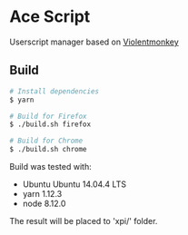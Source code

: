 Ace Script
=============

Userscript manager based on [Violentmonkey](https://github.com/violentmonkey/violentmonkey)

Build
---
``` sh
# Install dependencies
$ yarn

# Build for Firefox
$ ./build.sh firefox

# Build for Chrome
$ ./build.sh chrome
```

Build was tested with:
* Ubuntu Ubuntu 14.04.4 LTS
* yarn 1.12.3
* node 8.12.0

The result will be placed to 'xpi/' folder.
